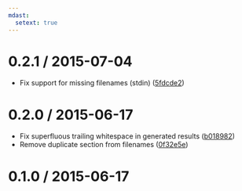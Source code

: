 ```yaml
---
mdast:
  setext: true
---
```


<!--lint disable no-multiple-toplevel-headings -->

0.2.1 / 2015-07-04
==================

*   Fix support for missing filenames (stdin) ([5fdcde2](https://github.com/wooorm/mdast-man/commit/5fdcde2))

0.2.0 / 2015-06-17
==================

*   Fix superfluous trailing whitespace in generated results ([b018982](https://github.com/wooorm/mdast-man/commit/b018982))
*   Remove duplicate section from filenames ([0f32e5e](https://github.com/wooorm/mdast-man/commit/0f32e5e))

0.1.0 / 2015-06-17
==================
